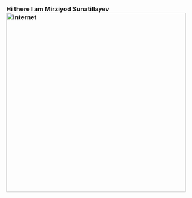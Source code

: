 ### Hi there  I am Mirziyod Sunatillayev       <img src="https://giphy.com/embed/8vc2rMUDjhy6Y" alt="internet" width="480" />
